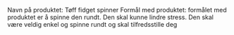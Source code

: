 Navn på produktet: Tøff fidget spinner 
Formål med produktet: formålet med produktet er å spinne den rundt. Den skal kunne lindre stress. Den skal være veldig enkel og spinne rundt og skal tilfredsstille deg
